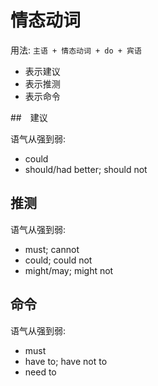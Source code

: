 # 情态动词

用法: `主语 + 情态动词 + do + 宾语`

- 表示建议
- 表示推测
- 表示命令

##　建议

语气从强到弱:

- could
- should/had better; should not

## 推测

语气从强到弱:

- must; cannot
- could; could not
- might/may; might not

## 命令

语气从强到弱:

- must
- have to; have not to
- need to
